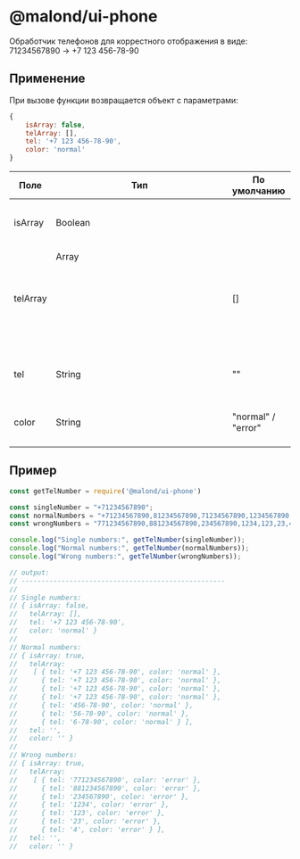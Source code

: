 # @malond/ui-phone

Обработчик телефонов  для коррестного отображения в виде:
71234567890 -> +7 123 456-78-90

## Применение

При вызове функции возвращается объект с параметрами:

```javascript
{
    isArray: false,
    telArray: [],
    tel: '+7 123 456-78-90',
    color: 'normal'
}
```

Поле        | Тип           | По умолчанию          | Описание
---         | ---           | ---                   | ---
isArray     | Boolean       |                       | Принят массив строк через запятую
telArray    | Array<object> | []                    | Массив из объектов разобранных строк, если передали телефоны через запятую (tel = <string>, color = <string>)
tel         | String        | ""                    | Если передан один телефон
color       | String        | "normal" / "error"    | Нормальная или ошибочная обработка

## Пример

```javascript
const getTelNumber = require('@malond/ui-phone')

const singleNumber = "+71234567890";
const normalNumbers = "+71234567890,81234567890,71234567890,1234567890,4567890,567890,67890";
const wrongNumbers = "771234567890,881234567890,234567890,1234,123,23,4";

console.log("Single numbers:", getTelNumber(singleNumber));
console.log("Normal numbers:", getTelNumber(normalNumbers));
console.log("Wrong numbers:", getTelNumber(wrongNumbers));

// output:
// ---------------------------------------------------
//
// Single numbers:
// { isArray: false,
//   telArray: [],
//   tel: '+7 123 456-78-90',
//   color: 'normal' }
//
// Normal numbers:
// { isArray: true,
//   telArray:
//    [ { tel: '+7 123 456-78-90', color: 'normal' },
//      { tel: '+7 123 456-78-90', color: 'normal' },
//      { tel: '+7 123 456-78-90', color: 'normal' },
//      { tel: '+7 123 456-78-90', color: 'normal' },
//      { tel: '456-78-90', color: 'normal' },
//      { tel: '56-78-90', color: 'normal' },
//      { tel: '6-78-90', color: 'normal' } ],
//   tel: '',
//   color: '' }
//
// Wrong numbers:
// { isArray: true,
//   telArray:
//    [ { tel: '771234567890', color: 'error' },
//      { tel: '881234567890', color: 'error' },
//      { tel: '234567890', color: 'error' },
//      { tel: '1234', color: 'error' },
//      { tel: '123', color: 'error' },
//      { tel: '23', color: 'error' },
//      { tel: '4', color: 'error' } ],
//   tel: '',
//   color: '' }
```
